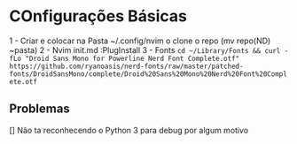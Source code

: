# COnfigurações Básicas

1 - Criar e colocar na Pasta ~/.config/nvim o clone o repo (mv repo(ND) ~pasta)
2 - Nvim init.md :PlugInstall 
3 - Fonts ` cd ~/Library/Fonts && curl -fLo "Droid Sans Mono for Powerline Nerd Font Complete.otf" https://github.com/ryanoasis/nerd-fonts/raw/master/patched-fonts/DroidSansMono/complete/Droid%20Sans%20Mono%20Nerd%20Font%20Complete.otf `

## Problemas
[] Não ta reconhecendo o Python 3 para debug por algum motivo 

